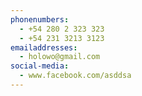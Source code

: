```yaml
---
phonenumbers:
  - +54 280 2 323 323
  - +54 231 3213 3123
emailaddresses:
  - holowo@gmail.com
social-media:
  - www.facebook.com/asddsa
---
```

